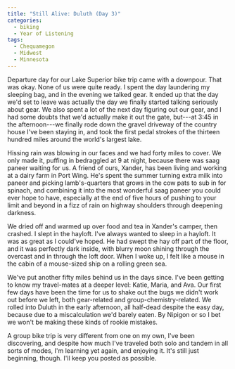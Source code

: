 ```yaml
---
title: "Still Alive: Duluth (Day 3)"
categories:
  - biking
  - Year of Listening
tags:
  - Chequamegon
  - Midwest
  - Minnesota
---
```


Departure day for our Lake Superior bike trip came with a downpour. That was okay. None of us were quite ready. I spent the day laundering my sleeping bag, and in the evening we talked gear. It ended up that the day we'd set to leave was actually the day we finally started talking seriously about gear. We also spent a lot of the next day figuring out our gear, and I had some doubts that we'd actually make it out the gate, but---at 3:45 in the afternoon---we finally rode down the gravel driveway of the country house I've been staying in, and took the first pedal strokes of the thirteen hundred miles around the world's largest lake.

Hissing rain was blowing in our faces and we had forty miles to cover. We only made it, puffing in bedraggled at 9 at night, because there was saag paneer waiting for us. A friend of ours, Xander, has been living and working at a dairy farm in Port Wing. He's spent the summer turning extra milk into paneer and picking lamb's-quarters that grows in the cow pats to sub in for spinach, and combining it into the most wonderful saag paneer you could ever hope to have, especially at the end of five hours of pushing to your limit and beyond in a fizz of rain on highway shoulders through deepening darkness.

We dried off and warmed up over food and tea in Xander's camper, then crashed. I slept in the hayloft. I've always wanted to sleep in a hayloft. It was as great as I could've hoped. He had swept the hay off part of the floor, and it was perfectly dark inside, with blurry moon shining through the overcast and in through the loft door. When I woke up, I felt like a mouse in the cabin of a mouse-sized ship on a rolling green sea.

We've put another fifty miles behind us in the days since. I've been getting to know my travel-mates at a deeper level: Katie, Maria, and Ava. Our first few days have been the time for us to shake out the bugs we didn't work out before we left, both gear-related and group-chemistry-related. We rolled into Duluth in the early afternoon, all half-dead despite the easy day, because due to a miscalculation we'd barely eaten. By Nipigon or so I bet we won't be making these kinds of rookie mistakes.

A group bike trip is very different from one on my own, I've been discovering, and despite how much I've traveled both solo and tandem in all sorts of modes, I'm learning yet again, and enjoying it. It's still just beginning, though. I'll keep you posted as possible.
